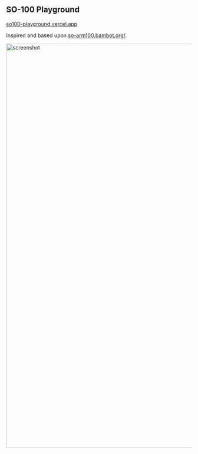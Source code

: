 ## SO-100 Playground

[so100-playground.vercel.app](https://so100-playground.vercel.app/)

Inspired and based upon [so-arm100.bambot.org/](https://so-arm100.bambot.org/).

<img width="1097" alt="screenshot" src="https://github.com/user-attachments/assets/b3241261-51ee-4d25-8817-d799b8f60183" />
